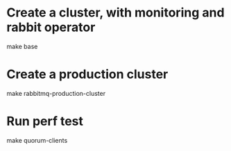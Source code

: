 # Create a cluster, with monitoring and rabbit operator

make base

# Create a production cluster

make rabbitmq-production-cluster

# Run perf test

make quorum-clients
